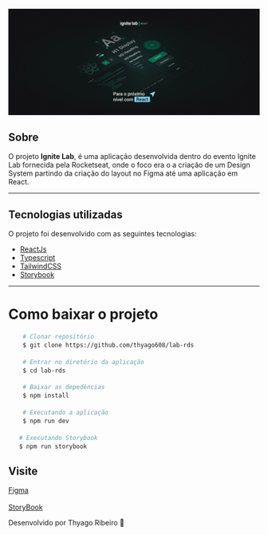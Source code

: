 <p align="center">
 <img src="/public/banner.png" alt="Ignite Lab" />
</p>

## Sobre

O projeto **Ignite Lab**, é uma aplicação desenvolvida dentro do evento Ignite Lab fornecida pela Rocketseat, onde o foco era o a criação de um Design System partindo da criação do layout no Figma até uma aplicação em React.

---

## Tecnologias utilizadas

O projeto foi desenvolvido com as seguintes tecnologias:

- [ReactJs](https://www.guiareact.org/)
- [Typescript](https://www.typescriptlang.org/)
- [TailwindCSS](https://tailwindcss.com/)
- [Storybook](https://storybook.js.org/)

---

# Como baixar o projeto

```bash
    # Clonar repositório
    $ git clone https://github.com/thyago608/lab-rds

    # Entrar no diretório da aplicação
    $ cd lab-rds

    # Baixar as depedências
    $ npm install

    # Executando a aplicação
    $ npm run dev
   
   # Executando Storybook
   $ npm run storybook
```

## Visite
[Figma](https://www.figma.com/community/file/1161751895559771272)</br></br>
[StoryBook](https://thyago608.github.io/lab-rds/)

Desenvolvido por Thyago Ribeiro 👋
